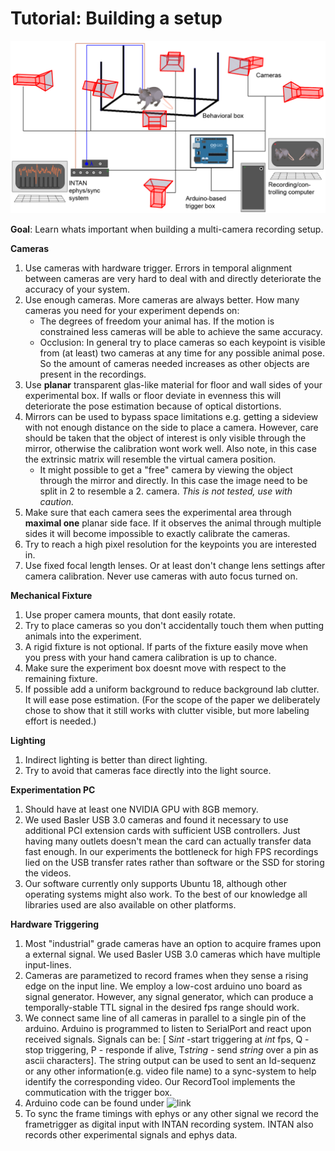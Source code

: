 # Tutorial: Building a setup

![setup](examples/Cameras.png)

**Goal**: Learn whats important when building a multi-camera recording setup. 

**Cameras**

1. Use cameras with hardware trigger. Errors in temporal alignment between cameras are very hard to deal with and directly deteriorate the accuracy of your system.
2. Use enough cameras. More cameras are always better. How many cameras you need for your experiment depends on:
    - The degrees of freedom your animal has. If the motion is constrained less cameras will be able to achieve the same accuracy.
    - Occlusion: In general try to place cameras so each keypoint is visible from (at least) two cameras at any time for any possible animal pose.
    So the amount of cameras needed increases as other objects are present in the recordings.
3. Use __planar__ transparent glas-like material for floor and wall sides of your experimental box. If walls or floor deviate in evenness this will deteriorate the pose estimation because of optical distortions. 
4. Mirrors can be used to bypass space limitations e.g. getting a sideview with not enough distance on the side to place a camera. However, care should be taken that the object of interest is only visible through the mirror, otherwise the calibration wont work well. Also note, in this case the extrinsic matrix will resemble the virtual camera position. 
    - It might possible to get a "free" camera by viewing the object through the mirror and directly. In this case the image need to be split in 2 to resemble a 2. camera. *This is not tested, use with caution.*
5. Make sure that each camera sees the experimental area through __maximal one__ planar side face. If it observes the animal through multiple sides it will become impossible to exactly calibrate the cameras.
6. Try to reach a high pixel resolution for the keypoints you are interested in.
7. Use fixed focal length lenses. Or at least don't change lens settings after camera calibration. Never use cameras with auto focus turned on.

 
**Mechanical Fixture**

1. Use proper camera mounts, that dont easily rotate.
2. Try to place cameras so you don't accidentally touch them when putting animals into the experiment.
3. A rigid fixture is not optional. If parts of the fixture easily move when you press with your hand camera calibration is up to chance.
4. Make sure the experiment box doesnt move with respect to the remaining fixture.
5. If possible add a uniform background to reduce background lab clutter. It will ease pose estimation. 
    (For the scope of the paper we deliberately chose to show that it still works with clutter visible, but more labeling effort is needed.)

 
**Lighting**

1. Indirect lighting is better than direct lighting.
2. Try to avoid that cameras face directly into the light source.


 
**Experimentation PC**

1. Should have at least one NVIDIA GPU with 8GB memory.
2. We used Basler USB 3.0 cameras and found it necessary to use additional PCI extension cards with sufficient USB controllers. Just having many outlets doesn't mean the card can actually transfer data fast enough.
    In our experiments the bottleneck for high FPS recordings lied on the USB transfer rates rather than software or the SSD for storing the videos.     
3. Our software currently only supports Ubuntu 18, although other operating systems might also work. To the best of our knowledge all libraries used are also available on other platforms.

**Hardware Triggering**

1. Most "industrial" grade cameras have an option to acquire frames upon a external signal. We used Basler USB 3.0 cameras which have multiple input-lines.  
2. Cameras are parametized to record frames when they sense a rising edge on the input line. We employ a low-cost arduino uno board as signal generator. However, any signal generator, which can produce a temporally-stable TTL signal in the desired fps range should work.
3. We connect same line of all cameras in parallel to a single pin of the arduino. Arduino is programmed to listen to SerialPort and react upon received signals. Signals can be: [ S*int* -start triggering at *int* fps, Q - stop triggering, P - responde if alive, T*string* - send *string* over a pin as ascii characters]. The string output can be used to sent an Id-sequenz or any other information(e.g. video file name) to a sync-system to help identify the corresponding video.
Our RecordTool implements the commutication with the trigger box.
4. Arduino code can be found under ![link](https://github.com/lmb-freiburg/RecordTool/blob/master/Arduino_trigger.ino)
5. To sync the frame timings with ephys or any other signal we record the frametrigger as digital input with INTAN recording system. INTAN also records other experimental signals and ephys data.
